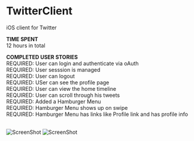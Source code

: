 TwitterClient
=============

iOS client for Twitter

<b>TIME SPENT</b><br> 
12 hours in total<br>

<b>COMPLETED USER STORIES</b><br>
REQUIRED: User can login and authenticate via oAuth <br>
REQUIRED: User sesssion is managed<br>
REQUIRED: User can logout <br>
REQUIRED: USer can see the profile page <br>
REQUIRED: User can view the home timeline <br>
REQUIRED: User can scroll through his tweets <br>
REQUIRED: Added a Hamburger Menu <br>
REQUIRED: Hamburger Menu shows up on swipe<br>
REQUIRED: Hamburger Menu has links like Profile link and has profile info<br>
<br>

![ScreenShot](https://raw.github.com/priyankaavj/TwitterClient/master/twitter.gif)
![ScreenShot](https://raw.github.com/priyankaavj/TwitterClient/master/twitterMenu.gif)
